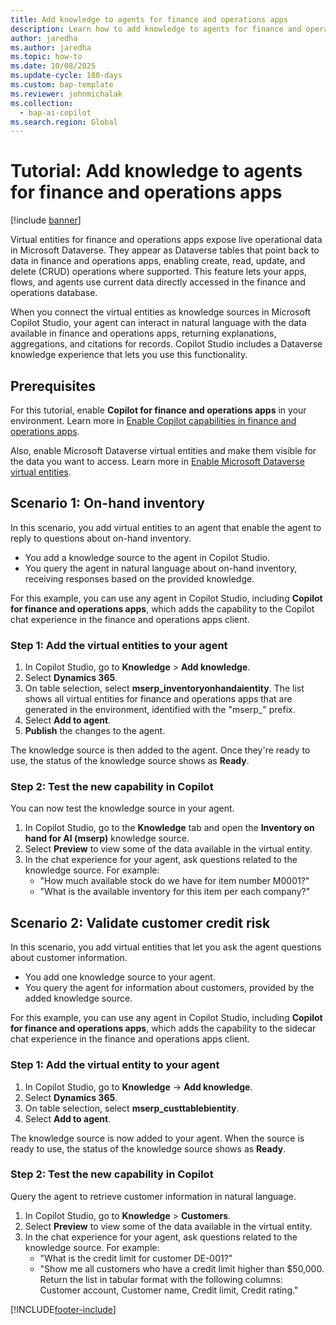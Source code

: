 ```yaml
---
title: Add knowledge to agents for finance and operations apps
description: Learn how to add knowledge to agents for finance and operations apps.
author: jaredha
ms.author: jaredha
ms.topic: how-to
ms.date: 10/08/2025
ms.update-cycle: 180-days
ms.custom: bap-template
ms.reviewer: johnmichalak
ms.collection:
  - bap-ai-copilot
ms.search.region: Global
---
```


# Tutorial: Add knowledge to agents for finance and operations apps

[!include [banner](../includes/banner.md)]

Virtual entities for finance and operations apps expose live operational data in Microsoft Dataverse. They appear as Dataverse tables that point back to data in finance and operations apps, enabling create, read, update, and delete (CRUD) operations where supported. This feature lets your apps, flows, and agents use current data directly accessed in the finance and operations database.

When you connect the virtual entities as knowledge sources in Microsoft Copilot Studio, your agent can interact in natural language with the data available in finance and operations apps, returning explanations, aggregations, and citations for records. Copilot Studio includes a Dataverse knowledge experience that lets you use this functionality.

## Prerequisites

For this tutorial, enable **Copilot for finance and operations apps** in your environment. Learn more in [Enable Copilot capabilities in finance and operations apps](./enable-copilot.md).

Also, enable Microsoft Dataverse virtual entities and make them visible for the data you want to access. Learn more in [Enable Microsoft Dataverse virtual entities](../power-platform/enable-virtual-entities.md).

## Scenario 1: On-hand inventory

In this scenario, you add virtual entities to an agent that enable the agent to reply to questions about on-hand inventory. 

- You add a knowledge source to the agent in Copilot Studio.
- You query the agent in natural language about on-hand inventory, receiving responses based on the provided knowledge.

For this example, you can use any agent in Copilot Studio, including **Copilot for finance and operations apps**, which adds the capability to the Copilot chat experience in the finance and operations apps client.

### Step 1: Add the virtual entities to your agent

1. In Copilot Studio, go to **Knowledge** > **Add knowledge**.
1. Select **Dynamics 365**.
1. On table selection, select **mserp_inventoryonhandaientity**. The list shows all virtual entities for finance and operations apps that are generated in the environment, identified with the "mserp_" prefix.
1. Select **Add to agent**.
1. **Publish** the changes to the agent.

The knowledge source is then added to the agent. Once they're ready to use, the status of the knowledge source shows as **Ready**.

### Step 2: Test the new capability in Copilot

You can now test the knowledge source in your agent. 
1. In Copilot Studio, go to the **Knowledge** tab and open the **Inventory on hand for AI (mserp)** knowledge source.
1. Select **Preview** to view some of the data available in the virtual entity.
1. In the chat experience for your agent, ask questions related to the knowledge source. For example:
   - "How much available stock do we have for item number M0001?"
   - "What is the available inventory for this item per each company?"
  
## Scenario 2: Validate customer credit risk

In this scenario, you add virtual entities that let you ask the agent questions about customer information.

- You add one knowledge source to your agent.
- You query the agent for information about customers, provided by the added knowledge source.

For this example, you can use any agent in Copilot Studio, including **Copilot for finance and operations apps**, which adds the capability to the sidecar chat experience in the finance and operations apps client.

### Step 1: Add the virtual entity to your agent

1. In Copilot Studio, go to **Knowledge** -> **Add knowledge**.
1. Select **Dynamics 365**.
1. On table selection, select **mserp_custtablebientity**.
1. Select **Add to agent**.

The knowledge source is now added to your agent. When the source is ready to use, the status of the knowledge source shows as **Ready**.

### Step 2: Test the new capability in Copilot

Query the agent to retrieve customer information in natural language.
1. In Copilot Studio, go to **Knowledge** > **Customers**.
1. Select **Preview** to view some of the data available in the virtual entity.
1. In the chat experience for your agent, ask questions related to the knowledge source. For example:
   - "What is the credit limit for customer DE-001?"
   - "Show me all customers who have a credit limit higher than $50,000. Return the list in tabular format with the following columns: Customer account, Customer name, Credit limit, Credit rating."

[!INCLUDE[footer-include](../../../includes/footer-banner.md)]
